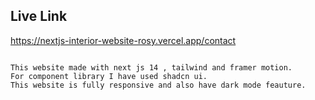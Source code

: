 

## Live Link
https://nextjs-interior-website-rosy.vercel.app/contact

```

This website made with next js 14 , tailwind and framer motion.
For component library I have used shadcn ui.
This website is fully responsive and also have dark mode feauture.



